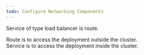 ```yaml
---
todo: Configure Networking Components
---
```


Service of type load balancer is route.  

Route is to access the deployment outside the cluster.  
Service is to access the deployment inside the cluster.   

